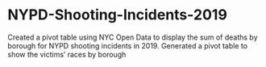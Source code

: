 # NYPD-Shooting-Incidents-2019
Created a pivot table using NYC Open Data to display the sum of deaths by borough for NYPD shooting incidents in 2019. Generated a pivot table to show the victims’ races by borough
